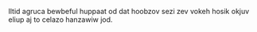 Iltid agruca bewbeful huppaat od dat hoobzov sezi zev vokeh hosik okjuv eliup aj to celazo hanzawiw jod.